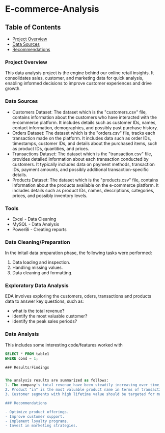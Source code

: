  # E-commerce-Analysis

 ## Table of Contents

 - [Project Overview](#project-overview)
 - [Data Sources](#data-sources)
 - [Recommendations](#recommendations)

### Project Overview

This data analysis project is the engine behind our online retail insights. It consolidates sales, customer, and marketing data for quick analysis, enabling informed decisions to improve customer experiences and drive growth.

### Data Sources

- Customers Dataset: The dataset which is the "customers.csv" file, contains information about the customers who have interacted with the e-commerce platform. It includes details such as customer IDs, names, contact information, demographics, and possibly past purchase history.
- Orders Dataset: The dataset which is the "orders.csv" file, tracks each transaction made on the platform. It includes data such as order IDs, timestamps, customer IDs, and details about the purchased items, such as product IDs, quantities, and prices.
- Transactions Dataset: The dataset which is the "transaction.csv" file, provides detailed information about each transaction conducted by customers. It typically includes data on payment methods, transaction IDs, payment amounts, and possibly additional transaction-specific details.
- Products Dataset: The dataset which is the "products.csv" file, contains information about the products available on the e-commerce platform. It includes details such as product IDs, names, descriptions, categories, prices, and possibly inventory levels.

### Tools

- Excel - Data Cleaning
- MySQL - Data Analysis
- PowerBi - Creating reports

### Data Cleaning/Preparation

In the initail data preparation phase, the following tasks were performed:
1. Data loading and inspection.
2. Handling missing values.
3. Data cleaning and formatting.

### Exploratory Data Analysis

EDA involves exploring the customers, oders, transactions and products data to answer key questions, such as:

- what is the total revenue?
- identify the most valuable customer?
- identify the peak sales periods?

### Data Analysis

This includes some interesting code/features worked with

```sql
SELECT * FROM table1
WHERE cond = 1;

### Results/Findings


The analysis results are summarized as follows:
1. The company's total revenue have been steadily increasing over time, with a noticeable margin.
2. Product "in" is the most valuable product name in terms of transaction and revenue.
3. Customer segments with high lifetime value should be targeted for marketing efforts.

### Recommendations

- Optimize product offerings.
- Improve customer support.
- Implement loyalty programs.
- Invest in marketing strategies.

